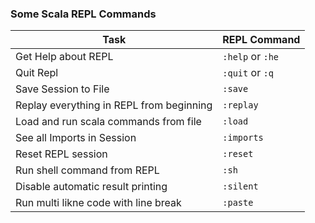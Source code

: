 ### Some Scala REPL Commands

| Task                                     | REPL Command     |
| ---------------------------------------- | ---------------- |
| Get Help about REPL                      | `:help` or `:he` |
| Quit Repl                                | `:quit` or `:q`  |
| Save Session to File                     | `:save`          |
| Replay everything in REPL from beginning | `:replay`        |
| Load and run scala commands from file    | `:load`          |
| See all Imports in Session               | `:imports`       |
| Reset REPL session                       | `:reset`         |
| Run shell command from REPL              | `:sh`            |
| Disable automatic result printing        | `:silent`        |
| Run multi likne code with line break     | `:paste`         |
